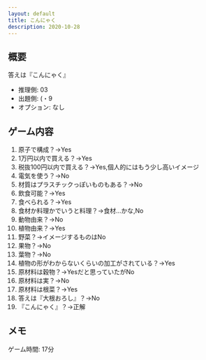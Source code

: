 ```yaml
---
layout: default
title: こんにゃく
description: 2020-10-28
---
```


## 概要

答えは『こんにゃく』

- 推理側: 03
- 出題側: (・9
- オプション: なし

## ゲーム内容

1. 原子で構成？→Yes
2. 1万円以内で買える？→Yes
3. 税抜100円以内で買える？→Yes,個人的にはもう少し高いイメージ
4. 電気を使う？→No
5. 材質はプラスチックっぽいものもある？→No
6. 飲食可能？→Yes
7. 食べられる？→Yes
8. 食材か料理かでいうと料理？→食材…かな,No
9. 動物由来？→No
10. 植物由来？→Yes
11. 野菜？→イメージするものはNo
12. 果物？→No
13. 葉物？→No
14. 植物の形がわからないくらいの加工がされている？→Yes
15. 原材料は穀物？→Yesだと思っていたがNo
16. 原材料は実？→No
17. 原材料は根菜？→Yes
18. 答えは『大根おろし』？→No
19. 『こんにゃく』？→正解

## メモ

ゲーム時間: 17分
